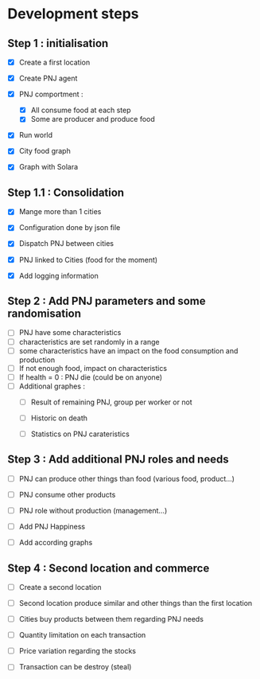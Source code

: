 # Development steps


## Step 1 : initialisation


- [x] Create a first location
- [x] Create PNJ agent
- [x] PNJ comportment :
  - [x] All consume food at each step
  - [x] Some are producer and produce food
- [x] Run world
- [x] City food graph
- [x] Graph with Solara


## Step 1.1 : Consolidation

- [x] Mange more than 1 cities
- [x] Configuration done by json file
- [x] Dispatch PNJ between cities
- [x] PNJ linked to Cities (food for the moment)
- [x] Add logging information 


## Step 2 : Add PNJ parameters and some randomisation

- [ ] PNJ have some characteristics
- [ ] characteristics are set randomly in a range
- [ ] some characteristics have an impact on the food consumption and production
- [ ] If not enough food, impact on characteristics
- [ ] If health = 0 : PNJ die (could be on anyone)
- [ ] Additional graphes :
  - [ ] Result of remaining PNJ, group per worker or not
  - [ ] Historic on death
  - [ ] Statistics on PNJ carateristics


## Step 3 : Add additional PNJ roles and needs

- [ ] PNJ can produce  other things than food (various food, product…)
- [ ] PNJ consume other products
- [ ] PNJ role without production (management…)
- [ ] Add PNJ Happiness
- [ ] Add according graphs


## Step 4 : Second location and commerce


- [ ] Create a second location
- [ ] Second location produce similar and other things than the first location
- [ ] Cities buy products between them regarding PNJ needs
- [ ] Quantity limitation on each transaction
- [ ] Price variation regarding the stocks
- [ ] Transaction can be destroy (steal)



